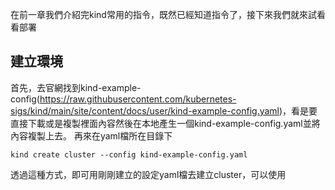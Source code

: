 在前一章我們介紹完kind常用的指令，既然已經知道指令了，接下來我們就來試看看部署

## 建立環境
首先，去官網找到kind-example-config(https://raw.githubusercontent.com/kubernetes-sigs/kind/main/site/content/docs/user/kind-example-config.yaml)，看是要直接下載或是複製裡面內容然後在本地產生一個kind-example-config.yaml並將內容複製上去。
再來在yaml檔所在目錄下
```
kind create cluster --config kind-example-config.yaml
```
透過這種方式，即可用剛剛建立的設定yaml檔去建立cluster，可以使用
